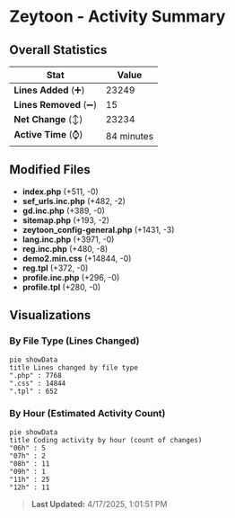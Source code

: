 # Zeytoon - Activity Summary 

## Overall Statistics

| Stat                   | Value                                                             |
| ---------------------- | ----------------------------------------------------------------- |
| **Lines Added** (➕)   | 23249                                          |
| **Lines Removed** (➖) | 15                                        |
| **Net Change** (↕)    | 23234                |
| **Active Time** (⌚)   | 84 minutes |


## Modified Files
- **index.php** (+511, -0)
- **sef_urls.inc.php** (+482, -2)
- **gd.inc.php** (+389, -0)
- **sitemap.php** (+193, -2)
- **zeytoon_config-general.php** (+1431, -3)
- **lang.inc.php** (+3971, -0)
- **reg.inc.php** (+480, -8)
- **demo2.min.css** (+14844, -0)
- **reg.tpl** (+372, -0)
- **profile.inc.php** (+296, -0)
- **profile.tpl** (+280, -0)

## Visualizations

### By File Type (Lines Changed)

```mermaid
pie showData
title Lines changed by file type
".php" : 7768
".css" : 14844
".tpl" : 652
```

### By Hour (Estimated Activity Count)

```mermaid
pie showData
title Coding activity by hour (count of changes)
"06h" : 5
"07h" : 2
"08h" : 11
"09h" : 1
"11h" : 25
"12h" : 11
```


> **Last Updated:** 4/17/2025, 1:01:51 PM